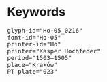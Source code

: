 # Keywords
<pre>
glyph-id="Ho-05_0216"
font-id="Ho-05"
printer-id="Ho"
printer="Kasper Hochfeder"
period="1503–1505"
place="Kraków"
PT plate="023"
</pre>
